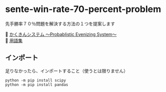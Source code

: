 # sente-win-rate-70-percent-problem

先手勝率７０％問題を解決する方法の１つを提案します  

📖 [かくきんシステム ～Probablistic Evenizing System～](./docs/takahashi_satoshi_system.md)  
📖 [用語集](./docs/terms.md)  


## インポート

足りなかったら、インポートすること（使うとは限りません）  

```
python -m pip install scipy
python -m pip install pandas
```
